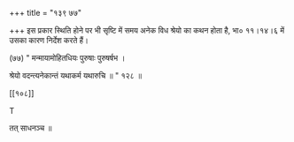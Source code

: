 +++
title = "१३९ ७७"

+++
इस प्रकार स्थिति होने पर भी सृष्टि में समय अनेक विध श्रेयो का कथन होता है, भा० ११।१४।६ में उसका कारण निर्देश करते हैं। 

(७७) " मन्मायामोहितधियः पुरुषाः पुरुषर्षभ । 

श्रेयो वदन्त्यनेकान्तं यथाकर्म यथारुचि ॥ " १२८ ॥ 

[[१०८]] 



T 

तत् साधनञ्च ॥ 

